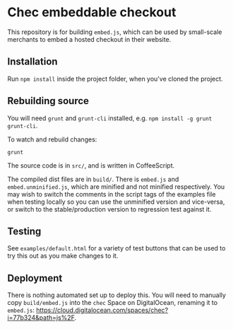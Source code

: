 # Chec embeddable checkout

This repository is for building `embed.js`, which can be used by small-scale merchants to embed a hosted checkout
in their website.

## Installation

Run `npm install` inside the project folder, when you've cloned the project.

## Rebuilding source

You will need `grunt` and `grunt-cli` installed, e.g. `npm install -g grunt grunt-cli`.

To watch and rebuild changes:

```
grunt
```

The source code is in `src/`, and is written in CoffeeScript.

The compiled dist files are in `build/`. There is `embed.js` and `embed.unminified.js`, which are minified and not
minified respectively. You may wish to switch the comments in the script tags of the examples file when testing
locally so you can use the unminified version and vice-versa, or switch to the stable/production version to
regression test against it.

## Testing

See `examples/default.html` for a variety of test buttons that can be used to try this out as you make changes to it.

## Deployment

There is nothing automated set up to deploy this. You will need to manually copy `build/embed.js` into the `chec`
Space on DigitalOcean, renaming it to `embed.js`: https://cloud.digitalocean.com/spaces/chec?i=77b324&path=js%2F.
